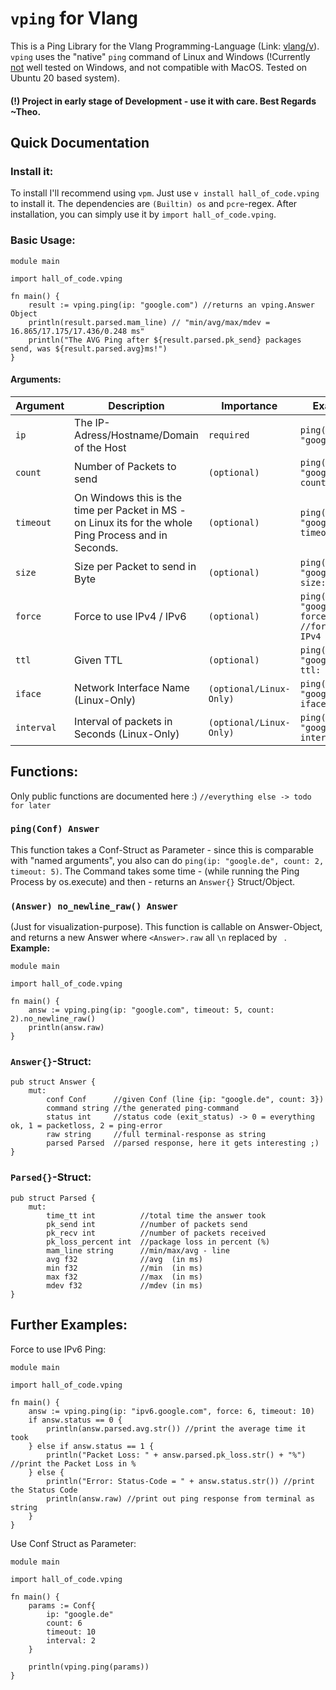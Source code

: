 # `vping` for Vlang
This is a Ping Library for the Vlang Programming-Language (Link: [vlang/v](https://github.com/vlang/v)).
`vping`  uses the "native" `ping` command of Linux and Windows (!Currently <ins>not</ins> well tested on Windows, and not compatible with MacOS. Tested on Ubuntu 20 based system).

#### (!) Project in early stage of Development - use it with care. Best Regards ~Theo.

## Quick Documentation
### Install it:
To install I'll recommend using `vpm`. Just use `v install hall_of_code.vping` to install it.
The dependencies are `(Builtin) os` and `pcre`-regex.
After installation, you can simply use it by `import hall_of_code.vping`.
### Basic Usage:

```vlang
module main 

import hall_of_code.vping

fn main() {
    result := vping.ping(ip: "google.com") //returns an vping.Answer Object
    println(result.parsed.mam_line) // "min/avg/max/mdev = 16.865/17.175/17.436/0.248 ms"
    println("The AVG Ping after ${result.parsed.pk_send} packages send, was ${result.parsed.avg}ms!")
}
```

#### Arguments:

| Argument | Description | Importance              | Example |
|----------|-------------|-------------------------|---------|
| `ip`       | The IP-Adress/Hostname/Domain of the Host                                                              | `required`              | `ping(ip: "google.com")`                           |
| `count`    | Number of Packets to send                                                                              | `(optional)`            | `ping(ip: "google.de", count: 4)`                  |
| `timeout`  | On Windows this is the time per Packet in MS - on Linux its for the whole Ping Process and in Seconds. | `(optional)`            | `ping(ip: "google.de", timeout: 10)`               |
| `size`     | Size per Packet to send in Byte                                                                        | `(optional)`            | `ping(ip: "google.de", size: 16)`                  |
| `force`    | Force to use IPv4 / IPv6                                                                               | `(optional)`            | `ping(ip: "google.de", force: 4) //forces to IPv4` |
| `ttl`      | Given TTL                                                                                              | `(optional)`            | `ping(ip: "google.de", ttl: 15)`                   |
| `iface`    | Network Interface Name (Linux-Only)                                                                    | `(optional/Linux-Only)` | `ping(ip: "google.de", iface: "eth0"`              |
| `interval` | Interval of packets in Seconds (Linux-Only)                                                            | `(optional/Linux-Only)` | `ping(ip: "google.de", interval: 1)`               |

## Functions:
Only public functions are documented here :) `//everything else -> todo for later`
### `ping(Conf) Answer`
This function takes a Conf-Struct as Parameter - since this is comparable with "named arguments", you also can
do `ping(ip: "google.de", count: 2, timeout: 5)`.
The Command takes some time - (while running the Ping Process by os.execute) and then - returns an `Answer{}`
Struct/Object.

### `(Answer) no_newline_raw() Answer`
(Just for visualization-purpose).
This function is callable on Answer-Object, and returns a new Answer where `<Answer>.raw` all `\n` replaced by ` `. 
__Example:__
```vlang
module main

import hall_of_code.vping

fn main() {
    answ := vping.ping(ip: "google.com", timeout: 5, count: 2).no_newline_raw()
    println(answ.raw)
}
```

### `Answer{}`-Struct:
```vlang
pub struct Answer {
    mut:
        conf Conf      //given Conf (line {ip: "google.de", count: 3})
        command string //the generated ping-command
        status int     //status code (exit_status) -> 0 = everything ok, 1 = packetloss, 2 = ping-error
        raw string     //full terminal-response as string
        parsed Parsed  //parsed response, here it gets interesting ;)
}
```
### `Parsed{}`-Struct:
```vlang
pub struct Parsed {
	mut:
		time_tt int          //total time the answer took
		pk_send int          //number of packets send
		pk_recv int          //number of packets received
		pk_loss_percent int  //package loss in percent (%)
		mam_line string      //min/max/avg - line
		avg f32              //avg  (in ms)
		min f32              //min  (in ms)
		max f32              //max  (in ms)
		mdev f32             //mdev (in ms)
} 
```

## Further Examples:

Force to use IPv6 Ping:
```vlang
module main

import hall_of_code.vping

fn main() {
    answ := vping.ping(ip: "ipv6.google.com", force: 6, timeout: 10)
    if answ.status == 0 {
		println(answ.parsed.avg.str()) //print the average time it took
    } else if answ.status == 1 {
		println("Packet Loss: " + answ.parsed.pk_loss.str() + "%") //print the Packet Loss in %
    } else {
		println("Error: Status-Code = " + answ.status.str()) //print the Status Code
        println(answ.raw) //print out ping response from terminal as string
    }
}
```

Use Conf Struct as Parameter:
```vlang
module main

import hall_of_code.vping

fn main() {
    params := Conf{
        ip: "google.de"
        count: 6
        timeout: 10
        interval: 2
    }
    
    println(vping.ping(params))
}
```


